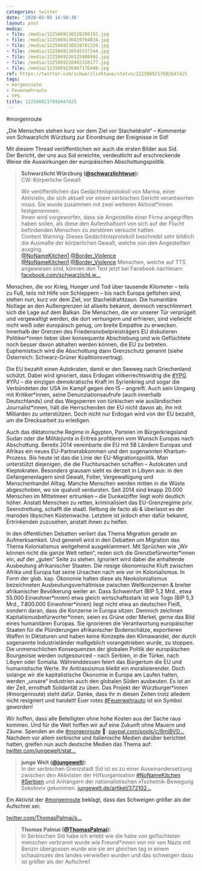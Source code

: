 ```yaml
---
categories: twitter
date: '2020-02-05 14:50:36'
layout: post
media:
- file: /media/1225069136520200193.jpg
- file: /media/1225069136419704834.jpg
- file: /media/1225069136528781319.jpg
- file: /media/1225069136545337344.jpg
- file: /media/1225069226525908992.jpg
- file: /media/1225069226492338177.jpg
- file: /media/1225069226467176448.jpg
ref: https://twitter.com/schwarzlichtwue/status/1225069217692647425
tags:
- morgenroute
- Feuerwehrauto
- YPG
title: 1225069217692647425
---
```

#morgenroute

„Die Menschen stehen kurz vor dem Ziel vor Stacheldraht“ – Kommentar von Schwarzlicht Würzburg zur Einordnung der Ereignisse in Sid!



Mit diesem Thread veröffentlichen wir auch die ersten Bilder aus Sid.  
Der Bericht, der uns aus Sid erreichte, verdeutlicht auf erschreckende Weise die Auswirkungen der europäischen Abschottungspolitik.



  
> <b>Schwarzlicht Würzburg ([@schwarzlichtwue](https://twitter.com/schwarzlichtwue)):</b>  
>CW: Körperliche Gewalt  
>  
>Wir veröffentlichen das Gedächtnisprotokoll von Marina, einer Aktivistin, die sich aktuell vor einem serbischen Gericht verantworten muss. Sie wurde zusammen mit zwei weiteren Aktivist\*innen festgenommen.    
>Ihnen wird vorgeworfen, dass sie Angestellte einer Firma angegriffen haben sollen, als diese den Aufenthaltsort von sich auf der Flucht befindenden Menschen zu zerstören versucht hatten.    
>Content Warning: Dieses Gedächtnisprotokoll beschreibt sehr bildlich die Ausmaße der körperlichen Gewalt, welche von den Angestellten ausging.    
>[@NoNameKitchen1](https://twitter.com/NoNameKitchen1) [@Border_Violence](https://twitter.com/Border_Violence)   
>[@NoNameKitchen1](https://twitter.com/NoNameKitchen1) [@Border_Violence](https://twitter.com/Border_Violence) Menschen, welche auf TTS angewiesen sind, können den Text jetzt bei Facebook nachlesen: [facebook.com/schwarzlicht.w…](https://www.facebook.com/schwarzlicht.wue/posts/750389068702469)   


Menschen, die vor Krieg, Hunger und Tod über tausende Kilometer – teils zu Fuß, teils mit Hilfe von Schleppern – bis nach Europa geflohen sind, stehen nun, kurz vor dem Ziel, vor Stacheldrahtzaun. 
Die humanitäre Notlage an den Außengrenzen ist allseits bekannt, dennoch verschlimmert sich die Lage auf dem Balkan. 
Die Menschen, die vor unserer Tür verprügelt und vergewaltigt werden, die dort verhungern und erfrieren, sind vielleicht nicht weiß oder europäisch genug, um breite Empathie zu erwecken. 
Innerhalb der Grenzen des Friedensnobelpreisträgers EU diskutieren Politiker\*innen lieber über konsequente Abschiebung und wie Geflüchtete noch besser davon abhalten werden können, die EU zu betreten. 
Euphemistisch wird die Abschottung dann Grenzschutz genannt (siehe Österreich: Schwarz-Grüner Koalitionsvertrag).



Die EU bezahlt einen Autokraten, damit er den Seeweg nach Griechenland schützt. 
Dabei wird ignoriert, dass Erdogan völkerrechtswidrig die [#YPG](/t/ypg) #YPJ – die einzigen demokratische Kraft im Syrienkrieg und sogar die Verbündeten der USA im Kampf gegen den IS – angreift. 
Auch sein Umgang mit Kritiker\*innen, seine Denunziationsaufrufe (auch innerhalb Deutschlands) und das Wegsperren von türkischen wie ausländischen Journalist\*innen, hält die Herrschenden der EU nicht davon ab, ihn mit Milliarden zu unterstützen. 
Doch nicht nur Erdogan wird von der EU bezahlt, um die Drecksarbeit zu erledigen. 



Auch das diktatorische Regime in Ägypten, Parteien im Bürgerkriegsland Sudan oder die Militärjunta in Eritrea profitieren vom Wunsch Europas nach Abschottung. 
Bereits 2014 vereinbarte die EU mit 58 Ländern Europas und Afrikas ein neues EU-Partnerabkommen und den sogenannten Khartum-Prozess. Bis heute ist das die Linie der EU-Migrationspolitik. Man unterstützt diejenigen, die die Fluchtursachen schaffen – Autokraten und Kleptokraten. 
Besonders grausam sieht es derzeit in Libyen aus: in den Gefangenenlagern sind Gewalt, Folter, Vergewaltigung und Menschenhandel Alltag. Manche Menschen werden mitten in die Wüste abgeschoben, wo sie qualvoll verdursten. 
Seit 2014 sind knapp 20.000 Menschen im Mittelmeer ertrunken – die Dunkelziffer liegt wohl deutlich höher. Anstatt Menschen zu retten, kriminalisiert das EU-Grenzregime priv. Seenotrettung, schafft die staatl. Rettung de facto ab &amp; überlasst es der maroden libyschen Küstenwache. 
Letztere ist jedoch eher dafür bekannt, Ertrinkenden zuzusehen, anstatt ihnen zu helfen. 



In den öffentlichen Debatten verliert das Thema Migration gerade an Aufmerksamkeit. Und generell wird in den Debatten um Migration das Thema Kolonialismus weitgehend ausgeklammert. 
Mit Sprüchen wie „Wir können nicht die ganze Welt retten“, reden sich die Grenzbefürworter\*innen ein, auf der „guten“ Seite zu stehen. Ignoriert wird dabei die anhaltende Ausbeutung afrikanischer Staaten. 
Die riesige ökonomische Kluft zwischen Afrika und Europa hat seine Ursachen nach wie vor im Kolonialismus. In Form der glob. kap. Ökonomie halten diese als Neokolonialismus bezeichneten Ausbeutungsverhältnisse zwischen Weltkonzernen &amp; breiter afrikanischer Bevölkerung weiter an. 
Dass Schweinfurt (BIP 5,2 Mrd., etwa 55.000 Einwohner\*innen) etwa gleich wirtschaftsstark ist wie Togo (BIP 5,3 Mrd., 7.800.000 Einwohner\*innen) liegt nicht etwa an deutschen Fleiß, sondern daran, dass die Konzerne in Europa sitzen. 
Dennoch zeichnen Kapitalismusbefürworter\*innen, seien es Grüne oder Merkel, gerne das Bild eines humanitären Europas. 
Sie ignorieren die Verantwortung europäischer Staaten für die Plünderungen afrikanischer Bodenschätze, exportieren Waffen in Diktaturen und haben keine Konzepte den Klimawandel, der durch sogenannte Industrieländer maßgeblich vorangetrieben wurde, zu stoppen. 
Die unmenschlichen Konsequenzen der globalen Politik der europäischen Bourgeoisie werden outgesourced - nach Serbien, in die Türkei, nach Libyen oder Somalia. 
Währenddessen feiert das Bürgertum die EU und humanistische Werte. Ihr Antirassismus bleibt ein moralisierender. Doch solange wir die kapitalistische Ökonomie in Europa am Laufen halten, werden „unsere“ Industrien auch den globalen Süden ausbeuten. 
Es ist an der Zeit, ernsthaft Solidarität zu üben. Das Projekt der Würzburger\*innen (#morgenroute) steht dafür. 
Danke, dass ihr in diesen Zeiten trotz alledem nicht resigniert und handelt! Euer rotes [#Feuerwehrauto](/t/feuerwehrauto) ist ein Symbol geworden!



Wir hoffen, dass alle Beteiligten ohne hohe Kosten aus der Sache raus kommen. Und für die Welt hoffen wir auf eine Zukunft ohne Mauern und Zäune. 
Spenden an die [#morgenroute](/t/morgenroute) 🚒: [paypal.com/pools/c/8miBVD…](https://www.paypal.com/pools/c/8miBVDtnRu) 
Nachdem vor allem serbische und italienische Medien darüber berichtet hatten, greifen nun auch deutsche Medien das Thema auf: [twitter.com/jungewelt/stat…](https://twitter.com/jungewelt/status/1225721368626503681?s=19) 
> <b>junge Welt ([@jungewelt](https://twitter.com/jungewelt)):</b>  
>In der serbischen Grenzstadt Sid ist es zu einer Auseinandersetzung zwischen den Aktivisten der Hilfsorganisation [#NoNameKitchen](/t/nonamekitchen) [#Serbien](/t/serbien) und Anhängern der nationalistischen »Tschetnik-Bewegung Sokolovi« gekommen. [jungewelt.de/artikel/372102…](https://www.jungewelt.de/artikel/372102.flüchtlingskrise-serbien-rechte-attackieren-helfer.html)   


Ein Aktivist der [#morgenroute](/t/morgenroute) beklagt, dass das Schweigen größer als der Aufschrei sei:

[twitter.com/ThomasPalmai/s…](https://twitter.com/ThomasPalmai/status/1225765332259889155?s=19) 
> <b>Thomas Palmai ([@ThomasPalmai](https://twitter.com/ThomasPalmai)):</b>  
>In Serbischen Sid habe ich erlebt wie die habe von geflüchteten menschen verbrannt wurde wie Freund\*innen von mir von Nazis mit Benzin übergossen wurde wie sie am gleichen tag in einem schauprozes des landes verwießen wurden und das schweigen dazu ist größer als der Aufschrei!    

